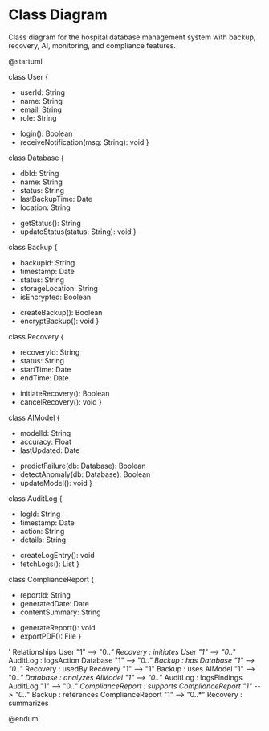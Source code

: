 # Class Diagram

 Class diagram for the hospital database management system with backup, recovery, AI, monitoring, and compliance features.

 
@startuml

class User {
  - userId: String
  - name: String
  - email: String
  - role: String
  + login(): Boolean
  + receiveNotification(msg: String): void
}

class Database {
  - dbId: String
  - name: String
  - status: String
  - lastBackupTime: Date
  - location: String
  + getStatus(): String
  + updateStatus(status: String): void
}

class Backup {
  - backupId: String
  - timestamp: Date
  - status: String
  - storageLocation: String
  - isEncrypted: Boolean
  + createBackup(): Boolean
  + encryptBackup(): void
}

class Recovery {
  - recoveryId: String
  - status: String
  - startTime: Date
  - endTime: Date
  + initiateRecovery(): Boolean
  + cancelRecovery(): void
}

class AIModel {
  - modelId: String
  - accuracy: Float
  - lastUpdated: Date
  + predictFailure(db: Database): Boolean
  + detectAnomaly(db: Database): Boolean
  + updateModel(): void
}

class AuditLog {
  - logId: String
  - timestamp: Date
  - action: String
  - details: String
  + createLogEntry(): void
  + fetchLogs(): List
}

class ComplianceReport {
  - reportId: String
  - generatedDate: Date
  - contentSummary: String
  + generateReport(): void
  + exportPDF(): File
}

' Relationships
User "1" --> "0..*" Recovery : initiates
User "1" --> "0..*" AuditLog : logsAction
Database "1" --> "0..*" Backup : has
Database "1" --> "0..*" Recovery : usedBy
Recovery "1" --> "1" Backup : uses
AIModel "1" --> "0..*" Database : analyzes
AIModel "1" --> "0..*" AuditLog : logsFindings
AuditLog "1" --> "0..*" ComplianceReport : supports
ComplianceReport "1" --> "0..*" Backup : references
ComplianceReport "1" --> "0..*" Recovery : summarizes

@enduml


